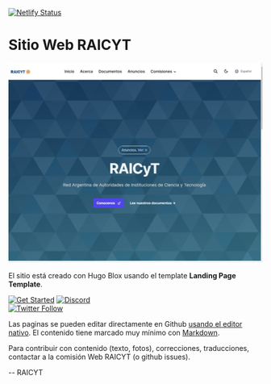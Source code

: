 [![Netlify Status](https://api.netlify.com/api/v1/badges/4cf9728a-5ea1-4646-9d51-31a00fd17df8/deploy-status)](https://app.netlify.com/sites/raicyt/deploys)

# Sitio Web RAICYT

[![Screenshot](./.github/preview.png)](https://raicyt.org.ar)

El sitio está creado con Hugo Blox usando el template **Landing Page Template**.

[![Get Started](https://img.shields.io/badge/-Get%20started-ff4655?style=for-the-badge)](https://hugoblox.com/templates/)
[![Discord](https://img.shields.io/discord/722225264733716590?style=for-the-badge)](https://discord.com/channels/722225264733716590/742892432458252370/742895548159492138)  
[![Twitter Follow](https://img.shields.io/twitter/follow/GetResearchDev?label=Follow%20on%20Twitter)](https://twitter.com/GetResearchDev)

Las paginas se pueden editar directamente en Github [usando el editor nativo](https://docs.github.com/en/repositories/working-with-files/managing-files/editing-files). El contenido tiene marcado muy mínimo con [Markdown](https://docs.hugoblox.com/reference/markdown/).  

Para contribuir con contenido (texto, fotos), correcciones, traducciones, contactar a la comisión Web RAICYT (o github issues). 

--
RAICYT
